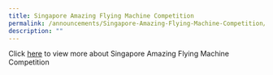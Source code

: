 ```yaml
---
title: Singapore Amazing Flying Machine Competition
permalink: /announcements/Singapore-Amazing-Flying-Machine-Competition/
description: ""
---
```


Click [here](/files/Singapore%20Amazing%20Flying%20Machine%20Competition%20news%20NV%20website%20vetted.pdf) to view more about Singapore Amazing Flying Machine Competition